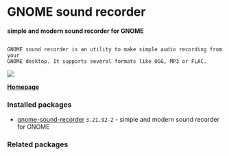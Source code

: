 # GNOME sound recorder

__simple and modern sound recorder for GNOME__

```

GNOME sound recorder is an utility to make simple audio recording from your
GNOME desktop. It supports several formats like OGG, MP3 or FLAC.

```

[![](https://screenshots.debian.net/thumbnail-with-version/gnome-sound-recorder/9001)](https://screenshots.debian.net/screenshot-with-version/gnome-sound-recorder/9001)



**[Homepage](https://wiki.gnome.org/Design/Apps/SoundRecorder)**

### Installed packages

* [gnome-sound-recorder](https://packages.debian.org/stretch/gnome-sound-recorder) `3.21.92-2` - simple and modern sound recorder for GNOME

### Related packages

<sub>  </sub>

